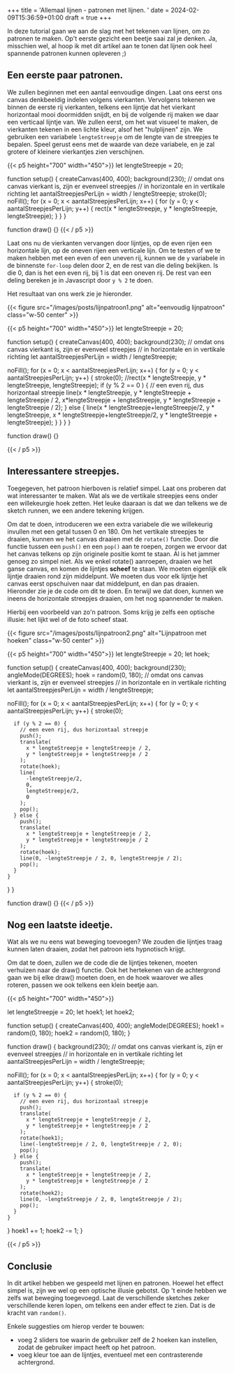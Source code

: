 +++
title = 'Allemaal lijnen - patronen met lijnen. '
date = 2024-02-09T15:36:59+01:00
draft = true
+++

In deze tutorial gaan we aan de slag met het tekenen van lijnen, om zo patronen te maken. Op't eerste gezicht een beetje saai zal je denken. Ja, misschien wel, al hoop ik met dit artikel aan te tonen dat lijnen ook heel spannende patronen kunnen opleveren ;)

<!--more-->

## Een eerste paar patronen.
We zullen beginnen met een aantal eenvoudige dingen. Laat ons eerst ons canvas denkbeeldig indelen volgens vierkanten. Vervolgens tekenen we binnen de eerste rij vierkanten, telkens een lijntje dat het vierkant horizontaal mooi doormidden snijdt, en bij de volgende rij maken we daar een verticaal lijntje van.
We zullen eerst, om het wat visueel te maken, de vierkanten tekenen in een lichte kleur, alsof het "hulplijnen" zijn. We gebruiken een variabele ```lengteStreepje``` om de lengte van de streepjes te bepalen. Speel gerust eens met de waarde van deze variabele, en je zal grotere of kleinere vierkantjes zien verschijnen.



{{< p5 height="700" width="450">}}
let lengteStreepje = 20;

function setup() {
  createCanvas(400, 400);
  background(230);
  // omdat ons canvas vierkant is, zijn er evenveel streepjes
  // in horizontale en in vertikale richting
  let aantalStreepjesPerLijn = width / lengteStreepje;
  stroke(0);
  noFill();
  for (x = 0; x < aantalStreepjesPerLijn; x++) {
    for (y = 0; y < aantalStreepjesPerLijn; y++) {
      rect(x * lengteStreepje, y * lengteStreepje, lengteStreepje);
    }
  }
}

function draw() {}
{{< / p5 >}}

Laat ons nu de vierkanten vervangen door lijntjes, op de even rijen een horizontale lijn, op de oneven rijen een verticale lijn. Om te testen of we te maken hebben met een even of een uneven rij, kunnen we de ```y``` variabele in de binnenste ```for-loop``` delen door 2, en de rest van die deling bekijken. Is die 0, dan is het een even rij, bij 1 is dat een oneven rij. De rest van een deling bereken je in Javascript door ```y % 2``` te doen.

Het resultaat van ons werk zie je hieronder.

{{< figure src="/images/posts/lijnpatroon1.png" alt="eenvoudig lijnpatroon" class="w-50 center" >}}

{{< p5 height="700" width="450">}}
let lengteStreepje = 20;

function setup() {
  createCanvas(400, 400);
  background(230);
  // omdat ons canvas vierkant is, zijn er evenveel streepjes
  // in horizontale en in vertikale richting
  let aantalStreepjesPerLijn = width / lengteStreepje;
  
  noFill();
  for (x = 0; x < aantalStreepjesPerLijn; x++) {
    for (y = 0; y < aantalStreepjesPerLijn; y++) {
    stroke(0);
     //rect(x * lengteStreepje, y * lengteStreepje, lengteStreepje);
      if (y % 2 == 0 ) { // een even rij, dus horizontaal streepje
        line(x * lengteStreepje, y * lengteStreepje + lengteStreepje / 2,  x*lengteStreepje + lengteStreepje, y * lengteStreepje + lengteStreepje / 2);
      }
      else {
                line(x * lengteStreepje+lengteStreepje/2, y * lengteStreepje,  x * lengteStreepje+lengteStreepje/2, y * lengteStreepje + lengteStreepje);
      }
    }
  }
}

function draw() {}

{{< / p5 >}}

## Interessantere streepjes.
Toegegeven, het patroon hierboven is relatief simpel. Laat ons proberen dat wat interessanter te maken. Wat als we de vertikale streepjes eens onder een willekeurgie hoek zetten. Het leuke daaraan is dat we dan telkens we de sketch runnen, we een andere tekening krijgen.

Om dat te doen, introduceren we een extra variabele die we willekeurig invullen met een getal tussen 0 en 180. Om het vertikale streepjes te draaien, kunnen we het canvas draaien met de ```rotate()``` functie. Door die functie tussen een ```push()``` en een ```pop()``` aan te roepen, zorgen we ervoor dat het canvas telkens op zijn originele positie komt te staan. Al is het jammer genoeg zo simpel niet. Als we enkel rotate() aanroepen, draaien we het ganse canvas, en komen de lijntjes __scheef__ te staan. We moeten eigenlijk elk lijntje draaien rond zijn middelpunt. We moeten dus voor elk lijntje het canvas eerst opschuiven naar dat middelpunt, en dan pas draaien. Hieronder zie je de code om dit te doen. En terwijl we dat doen, kunnen we ineens de horizontale streepjes draaien, om het nog spannender te maken.

Hierbij een voorbeeld van zo'n patroon. Soms krijg je zelfs een optische illusie: het lijkt wel of de foto scheef staat.

{{< figure src="/images/posts/lijnpatroon2.png" alt="Lijnpatroon met hoeken" class="w-50 center" >}}


{{< p5 height="700" width="450">}}
let lengteStreepje = 20;
let hoek;

function setup() {
  createCanvas(400, 400);
  background(230);
  angleMode(DEGREES);
  hoek = random(0, 180);
  // omdat ons canvas vierkant is, zijn er evenveel streepjes
  // in horizontale en in vertikale richting
  let aantalStreepjesPerLijn = width / lengteStreepje;

  noFill();
  for (x = 0; x < aantalStreepjesPerLijn; x++) {
    for (y = 0; y < aantalStreepjesPerLijn; y++) {
      stroke(0);

      if (y % 2 == 0) {
        // een even rij, dus horizontaal streepje
        push();
        translate(
          x * lengteStreepje + lengteStreepje / 2,
          y * lengteStreepje + lengteStreepje / 2
        );
        rotate(hoek);
        line(
          -lengteStreepje/2,
          0,
          lengteStreepje/2,
          0
        );
        pop();
      } else {
        push();
        translate(
          x * lengteStreepje + lengteStreepje / 2,
          y * lengteStreepje + lengteStreepje / 2
        );
        rotate(hoek);
        line(0, -lengteStreepje / 2, 0, lengteStreepje / 2);
        pop();
      }
    }
  }
}

function draw() {}
{{< / p5 >}}

## Nog een laatste ideetje.

Wat als we nu eens wat beweging toevoegen? We zouden die lijntjes traag kunnen laten draaien, zodat het patroon iets hypnotisch krijgt.

Om dat te doen, zullen we de code die de lijntjes tekenen, moeten verhuizen naar de draw() functie. Ook het hertekenen van de achtergrond gaan we bij elke draw() moeten doen, en de hoek waarover we alles roteren, passen we ook telkens een klein beetje aan.

{{< p5 height="700" width="450">}}

let lengteStreepje = 20;
let hoek1;
let hoek2;

function setup() {
  createCanvas(400, 400);
  angleMode(DEGREES);
  hoek1 = random(0, 180);
  hoek2 = random(0, 180);
}

function draw() {
  background(230);
  // omdat ons canvas vierkant is, zijn er evenveel streepjes
  // in horizontale en in vertikale richting
  let aantalStreepjesPerLijn = width / lengteStreepje;

  noFill();
  for (x = 0; x < aantalStreepjesPerLijn; x++) {
    for (y = 0; y < aantalStreepjesPerLijn; y++) {
      stroke(0);

      if (y % 2 == 0) {
        // een even rij, dus horizontaal streepje
        push();
        translate(
          x * lengteStreepje + lengteStreepje / 2,
          y * lengteStreepje + lengteStreepje / 2
        );
        rotate(hoek1);
        line(-lengteStreepje / 2, 0, lengteStreepje / 2, 0);
        pop();
      } else {
        push();
        translate(
          x * lengteStreepje + lengteStreepje / 2,
          y * lengteStreepje + lengteStreepje / 2
        );
        rotate(hoek2);
        line(0, -lengteStreepje / 2, 0, lengteStreepje / 2);
        pop();
      }
    }
  }
  hoek1 += 1;
  hoek2 -= 1;
}

{{< / p5 >}}

## Conclusie
In dit artikel hebben we gespeeld met lijnen en patronen. Hoewel het effect simpel is, zijn we wel op een optische illusie gebotst. Op 't einde hebben we zelfs wat beweging toegevoegd. Laat de verschillende sketches zeker verschillende keren lopen, om telkens een ander effect te zien. Dat is de kracht van ```random()```.

Enkele suggesties om hierop verder te bouwen:
- voeg 2 sliders toe waarin de gebruiker zelf de 2 hoeken kan instellen, zodat de gebruiker impact heeft op het patroon.
- voeg kleur toe aan de lijntjes, eventueel met een contrasterende achtergrond.